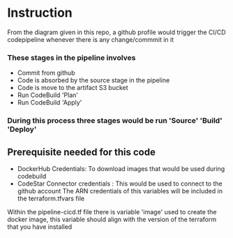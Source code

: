 # Instruction

From the diagram given in this repo, a github profile would trigger the CI/CD codepipeline whenever there is any change/commmit in it 

### These stages in the pipeline involves

- Commit from github
- Code is absorbed by the source stage in the pipeline
- Code is move to the artifact S3 bucket
- Run CodeBuild 'Plan'
- Run CodeBuild 'Apply'

### During this process three stages would be run 'Source' 'Build' 'Deploy'

## Prerequisite needed for this code

- DockerHub Credentials: To download images that would be used during codebuild
- CodeStar Connector credentials : This would be used to connect to the github account
The ARN credentials of this variables will be included in the terraform.tfvars file

Within the pipeline-cicd.tf file there is variable 'image' used to create the docker image, this variable should align with the version of the terraform that you have installed